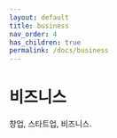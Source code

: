 ```yaml
---
layout: default
title: business
nav_order: 4
has_children: true
permalink: /docs/business
---
```


# 비즈니스

창업, 스타트업, 비즈니스.
